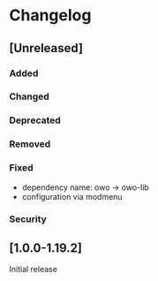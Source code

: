 # Changelog

## [Unreleased]
### Added

### Changed

### Deprecated

### Removed

### Fixed
- dependency name: owo -> owo-lib
- configuration via modmenu

### Security

## [1.0.0-1.19.2]
Initial release

